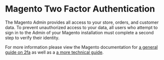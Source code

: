 # Magento Two Factor Authentication

The Magento Admin provides all access to your store, orders, and customer data. To prevent unauthorized access to your data, all users who attempt to sign in to the Admin of your Magento installation must complete a second step to verify their identity.

For more information please view the Magento documentation for [a general guide on 2fa](https://experienceleague.adobe.com/en/docs/commerce-admin/systems/security/2fa/security-two-factor-authentication) as well as a [a more technical guide](https://developer.adobe.com/commerce/testing/functional-testing-framework/two-factor-authentication/).
